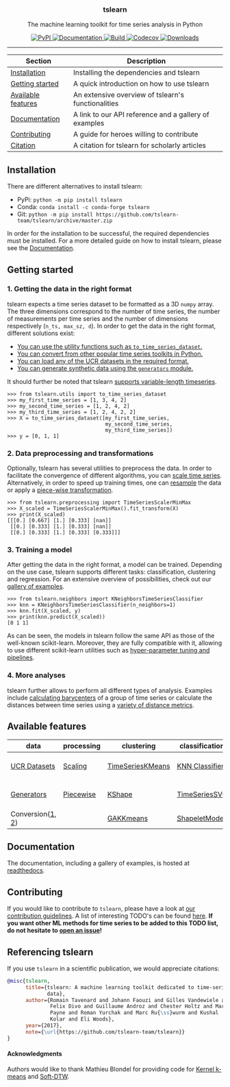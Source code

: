 <!-- Our title -->
<div align="center">
  <h3>tslearn </h3>
</div>

<!-- Short description -->
<p align="center"> 
   The machine learning toolkit for time series analysis in Python
</p>

<!-- The badges -->
<p align="center">
    <a href="https://badge.fury.io/py/tslearn">
        <img alt="PyPI" src="https://badge.fury.io/py/tslearn.svg">
    </a>
    <a href="http://tslearn.readthedocs.io/en/latest/?badge=latest">
        <img alt="Documentation" src="https://readthedocs.org/projects/tslearn/badge/?version=latest">
    </a>
    <a href="https://travis-ci.com/tslearn-team/tslearn">
        <img alt="Build" src="https://travis-ci.com/tslearn-team/tslearn.svg?branch=master">
    </a>
    <a href="https://codecov.io/gh/tslearn-team/tslearn">
        <img alt="Codecov" src="https://codecov.io/gh/tslearn-team/tslearn/branch/master/graph/badge.svg">
    </a>
    <a href="https://pepy.tech/project/tslearn">
        <img alt="Downloads" src="https://pepy.tech/badge/tslearn">
    </a>
</p>

<!-- Draw horizontal rule -->
<hr>

<!-- Table of content -->

| Section | Description |
|-|-|
| [Installation](#installation) | Installing the dependencies and tslearn |
| [Getting started](#getting-started) | A quick introduction on how to use tslearn |
| [Available features](#available-features) | An extensive overview of tslearn's functionalities |
| [Documentation](#documentation) | A link to our API reference and a gallery of examples |
| [Contributing](#contributing) | A guide for heroes willing to contribute |
| [Citation](#referencing-tslearn) | A citation for tslearn for scholarly articles |

## Installation
There are different alternatives to install tslearn:
* PyPi: `python -m pip install tslearn`
* Conda: `conda install -c conda-forge tslearn`
* Git: `python -m pip install https://github.com/tslearn-team/tslearn/archive/master.zip`

In order for the installation to be successful, the required dependencies must be installed. For a more detailed guide on how to install tslearn, please see the [Documentation](https://tslearn.readthedocs.io/en/latest/?badge=latest#installation).

## Getting started

### 1. Getting the data in the right format
tslearn expects a time series dataset to be formatted as a 3D `numpy` array. The three dimensions correspond to the number of time series, the number of measurements per time series and the number of dimensions respectively (`n_ts, max_sz, d`). In order to get the data in the right format, different solutions exist:
* [You can use the utility functions such as `to_time_series_dataset`.](https://tslearn.readthedocs.io/en/latest/gen_modules/tslearn.utils.html#module-tslearn.utils)
* [You can convert from other popular time series toolkits in Python.](https://tslearn.readthedocs.io/en/latest/integration_other_software.html)
* [You can load any of the UCR datasets in the required format.](https://tslearn.readthedocs.io/en/latest/gen_modules/tslearn.datasets.html#module-tslearn.datasets)
* [You can generate synthetic data using the `generators` module.](https://tslearn.readthedocs.io/en/latest/gen_modules/tslearn.generators.html#module-tslearn.generators)

It should further be noted that tslearn [supports variable-length timeseries](https://tslearn.readthedocs.io/en/latest/variablelength.html).

```python3
>>> from tslearn.utils import to_time_series_dataset
>>> my_first_time_series = [1, 3, 4, 2]
>>> my_second_time_series = [1, 2, 4, 2]
>>> my_third_time_series = [1, 2, 4, 2, 2]
>>> X = to_time_series_dataset([my_first_time_series,
                                my_second_time_series,
                                my_third_time_series])
>>> y = [0, 1, 1]
```

### 2. Data preprocessing and transformations
Optionally, tslearn has several utilities to preprocess the data. In order to facilitate the convergence of different algorithms, you can [scale time series](https://tslearn.readthedocs.io/en/latest/gen_modules/tslearn.preprocessing.html#module-tslearn.preprocessing). Alternatively, in order to speed up training times, one can [resample](https://tslearn.readthedocs.io/en/latest/gen_modules/preprocessing/tslearn.preprocessing.TimeSeriesResampler.html#tslearn.preprocessing.TimeSeriesResampler) the data or apply a [piece-wise transformation](https://tslearn.readthedocs.io/en/latest/gen_modules/tslearn.piecewise.html#module-tslearn.piecewise).

```python3
>>> from tslearn.preprocessing import TimeSeriesScalerMinMax
>>> X_scaled = TimeSeriesScalerMinMax().fit_transform(X)
>>> print(X_scaled)
[[[0.] [0.667] [1.] [0.333] [nan]]
 [[0.] [0.333] [1.] [0.333] [nan]]
 [[0.] [0.333] [1.] [0.333] [0.333]]]
```

### 3. Training a model

After getting the data in the right format, a model can be trained. Depending on the use case, tslearn supports different tasks: classification, clustering and regression. For an extensive overview of possibilities, check out our [gallery of examples](https://tslearn.readthedocs.io/en/latest/auto_examples/index.html).

```python3
>>> from tslearn.neighbors import KNeighborsTimeSeriesClassifier
>>> knn = KNeighborsTimeSeriesClassifier(n_neighbors=1)
>>> knn.fit(X_scaled, y)
>>> print(knn.predict(X_scaled))
[0 1 1]
```

As can be seen, the models in tslearn follow the same API as those of the well-known scikit-learn. Moreover, they are fully compatible with it, allowing to use different scikit-learn utilities such as [hyper-parameter tuning and pipelines](https://tslearn.readthedocs.io/en/latest/auto_examples/plot_knnts_sklearn.html#sphx-glr-auto-examples-plot-knnts-sklearn-py).

### 4. More analyses

tslearn further allows to perform all different types of analysis. Examples include [calculating barycenters](https://tslearn.readthedocs.io/en/latest/gen_modules/tslearn.barycenters.html#module-tslearn.barycenters) of a group of time series or calculate the distances between time series using a [variety of distance metrics](https://tslearn.readthedocs.io/en/latest/gen_modules/tslearn.metrics.html#module-tslearn.metrics).

## Available features

| data                                                                                                                                                                                         | processing                                                                                                              | clustering                                                                                                                                                                      | classification                                                                                                                                                                          | regression                                                                                                                                                                           | metrics                                                                                                                              |
|----------------------------------------------------------------------------------------------------------------------------------------------------------------------------------------------|-------------------------------------------------------------------------------------------------------------------------|---------------------------------------------------------------------------------------------------------------------------------------------------------------------------------|-----------------------------------------------------------------------------------------------------------------------------------------------------------------------------------------|--------------------------------------------------------------------------------------------------------------------------------------------------------------------------------------|--------------------------------------------------------------------------------------------------------------------------------------|
| [UCR Datasets](https://tslearn.readthedocs.io/en/latest/gen_modules/tslearn.datasets.html#module-tslearn.datasets)                                                                           | [Scaling](https://tslearn.readthedocs.io/en/latest/gen_modules/tslearn.preprocessing.html#module-tslearn.preprocessing) | [TimeSeriesKMeans](https://tslearn.readthedocs.io/en/latest/gen_modules/clustering/tslearn.clustering.TimeSeriesKMeans.html#tslearn.clustering.TimeSeriesKMeans)                | [KNN Classifier](https://tslearn.readthedocs.io/en/latest/gen_modules/neighbors/tslearn.neighbors.KNeighborsTimeSeriesClassifier.html#tslearn.neighbors.KNeighborsTimeSeriesClassifier) | [KNN Regressor](https://tslearn.readthedocs.io/en/latest/gen_modules/neighbors/tslearn.neighbors.KNeighborsTimeSeriesRegressor.html#tslearn.neighbors.KNeighborsTimeSeriesRegressor) | [Dynamic Time Warping](https://tslearn.readthedocs.io/en/latest/gen_modules/metrics/tslearn.metrics.dtw.html#tslearn.metrics.dtw)    |
| [Generators](https://tslearn.readthedocs.io/en/latest/gen_modules/tslearn.generators.html#module-tslearn.generators)                                                                         | [Piecewise](https://tslearn.readthedocs.io/en/latest/gen_modules/tslearn.piecewise.html#module-tslearn.piecewise)       | [KShape](https://tslearn.readthedocs.io/en/latest/gen_modules/clustering/tslearn.clustering.KShape.html#tslearn.clustering.KShape)                                              | [TimeSeriesSVC](https://tslearn.readthedocs.io/en/latest/gen_modules/svm/tslearn.svm.TimeSeriesSVC.html#tslearn.svm.TimeSeriesSVC)                                                      | [TimeSeriesSVR](https://tslearn.readthedocs.io/en/latest/gen_modules/svm/tslearn.svm.TimeSeriesSVR.html#tslearn.svm.TimeSeriesSVR)                                                   | [Global Alignment Kernel](https://tslearn.readthedocs.io/en/latest/gen_modules/metrics/tslearn.metrics.gak.html#tslearn.metrics.gak) |
| Conversion([1](https://tslearn.readthedocs.io/en/latest/gen_modules/tslearn.utils.html#module-tslearn.utils), [2](https://tslearn.readthedocs.io/en/latest/integration_other_software.html)) |                                                                                                                         | [GAKKmeans](https://tslearn.readthedocs.io/en/latest/gen_modules/clustering/tslearn.clustering.GlobalAlignmentKernelKMeans.html#tslearn.clustering.GlobalAlignmentKernelKMeans) | [ShapeletModel](https://tslearn.readthedocs.io/en/latest/gen_modules/shapelets/tslearn.shapelets.ShapeletModel.html#tslearn.shapelets.ShapeletModel)                                    |                                                                                                                                                                                      | [Barycenters](https://tslearn.readthedocs.io/en/latest/gen_modules/tslearn.barycenters.html#module-tslearn.barycenters)              |


## Documentation

The documentation, including a gallery of examples, is hosted at [readthedocs](http://tslearn.readthedocs.io/en/latest/index.html).

## Contributing

If you would like to contribute to `tslearn`, please have a look at [our contribution guidelines](CONTRIBUTING.md). A list of interesting TODO's can be found [here](https://github.com/tslearn-team/tslearn/issues?utf8=✓&q=is%3Aissue%20is%3Aopen%20label%3A%22new%20feature%22%20). **If you want other ML methods for time series to be added to this TODO list, do not hesitate to [open an issue](https://github.com/tslearn-team/tslearn/issues/new/choose)!**

## Referencing tslearn

If you use `tslearn` in a scientific publication, we would appreciate citations:

```bibtex
@misc{tslearn,
      title={tslearn: A machine learning toolkit dedicated to time-series
             data},
      author={Romain Tavenard and Johann Faouzi and Gilles Vandewiele and
              Felix Divo and Guillaume Androz and Chester Holtz and Marie
              Payne and Roman Yurchak and Marc Ru{\ss}wurm and Kushal
              Kolar and Eli Woods},
      year={2017},
      note={\url{https://github.com/tslearn-team/tslearn}}
}
```

#### Acknowledgments
Authors would like to thank Mathieu Blondel for providing code for [Kernel k-means](https://gist.github.com/mblondel/6230787) and [Soft-DTW](https://github.com/mblondel/soft-dtw).
